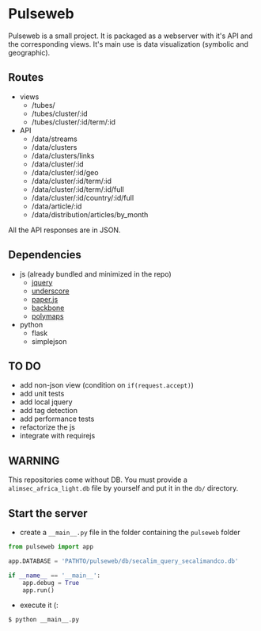 # Pulseweb

Pulseweb is a small project. It is packaged as a webserver with it's API and the corresponding views. It's main use is data visualization (symbolic and geographic).

## Routes ##

- views
	- /tubes/
	- /tubes/cluster/:id
	- /tubes/cluster/:id/term/:id
- API
	- /data/streams
	- /data/clusters
	- /data/clusters/links
	- /data/cluster/:id
	- /data/cluster/:id/geo
	- /data/cluster/:id/term/:id
	- /data/cluster/:id/term/:id/full
	- /data/cluster/:id/country/:id/full
	- /data/article/:id
	- /data/distribution/articles/by_month

All the API responses are in JSON.

## Dependencies ##

- js (already bundled and minimized in the repo)
	- [jquery](jquery.com)
	- [underscore](http://underscorejs.org)
	- [paper.js](http://paperjs.org/)
	- [backbone](http://backbonejs.org)
	- [polymaps](http://polymaps.org)
- python
	- flask
	- simplejson

## TO DO ##

- add non-json view (condition on ``if(request.accept)``)
- add unit tests
- add local jquery
- add tag detection
- add performance tests
- refactorize the js
- integrate with requirejs

## WARNING ##

This repositories come without DB. You must provide a ``alimsec_africa_light.db`` file by yourself and put it in the ``db/`` directory.

## Start the server ##

- create a ``__main__.py`` file in the folder containing the ``pulseweb`` folder

```python
from pulseweb import app

app.DATABASE = 'PATHTO/pulseweb/db/secalim_query_secalimandco.db'

if __name__ == '__main__':
	app.debug = True
	app.run()
```

- execute it (:

```shell
$ python __main__.py
```
